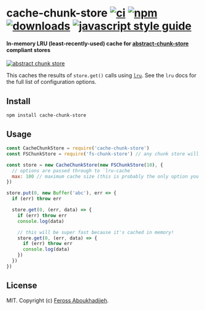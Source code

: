 # cache-chunk-store [![ci][ci-image]][ci-url] [![npm][npm-image]][npm-url] [![downloads][downloads-image]][downloads-url] [![javascript style guide][standard-image]][standard-url]

[ci-image]: https://img.shields.io/github/workflow/status/feross/cache-chunk-store/ci/master
[ci-url]: https://github.com/feross/cache-chunk-store/actions
[npm-image]: https://img.shields.io/npm/v/cache-chunk-store.svg
[npm-url]: https://npmjs.org/package/cache-chunk-store
[downloads-image]: https://img.shields.io/npm/dm/cache-chunk-store.svg
[downloads-url]: https://npmjs.org/package/cache-chunk-store
[standard-image]: https://img.shields.io/badge/code_style-standard-brightgreen.svg
[standard-url]: https://standardjs.com

#### In-memory LRU (least-recently-used) cache for [abstract-chunk-store](https://github.com/mafintosh/abstract-chunk-store) compliant stores

[![abstract chunk store](https://cdn.rawgit.com/mafintosh/abstract-chunk-store/master/badge.svg)](https://github.com/mafintosh/abstract-chunk-store)

This caches the results of `store.get()` calls using
[`lru`](https://www.npmjs.com/package/lru). See the `lru` docs for the
full list of configuration options.

## Install

```
npm install cache-chunk-store
```

## Usage

``` js
const CacheChunkStore = require('cache-chunk-store')
const FSChunkStore = require('fs-chunk-store') // any chunk store will work

const store = new CacheChunkStore(new FSChunkStore(10), {
  // options are passed through to `lru-cache`
  max: 100 // maximum cache size (this is probably the only option you need)
})

store.put(0, new Buffer('abc'), err => {
  if (err) throw err

  store.get(0, (err, data) => {
    if (err) throw err
    console.log(data)

    // this will be super fast because it's cached in memory!
    store.get(0, (err, data) => {
      if (err) throw err
      console.log(data)
    })
  })
})

```

## License

MIT. Copyright (c) [Feross Aboukhadijeh](https://feross.org).
